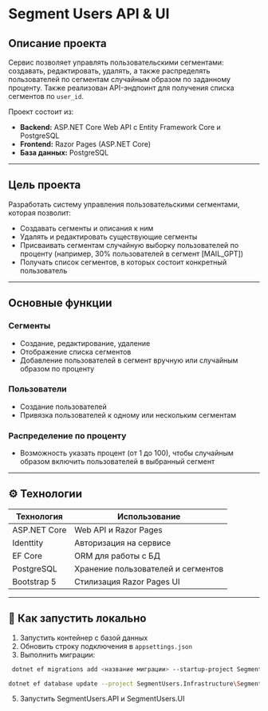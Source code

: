 # Segment Users API & UI

## Описание проекта

Сервис позволяет управлять пользовательскими сегментами: создавать, редактировать, удалять, а также распределять пользователей по сегментам случайным образом по заданному проценту. Также реализован API-эндпоинт для получения списка сегментов по `user_id`.

Проект состоит из:

- **Backend:** ASP.NET Core Web API с Entity Framework Core и PostgreSQL
- **Frontend:** Razor Pages (ASP.NET Core)
- **База данных:** PostgreSQL

---

## Цель проекта

Разработать систему управления пользовательскими сегментами, которая позволит:

- Создавать сегменты и описания к ним
- Удалять и редактировать существующие сегменты
- Присваивать сегментам случайную выборку пользователей по проценту (например, 30% пользователей в сегмент [MAIL_GPT])
- Получать список сегментов, в которых состоит конкретный пользователь

---

## Основные функции

### Сегменты
- Создание, редактирование, удаление
- Отображение списка сегментов
- Добавление пользователей в сегмент вручную или случайным образом по проценту

### Пользователи
- Создание пользователей
- Привязка пользователей к одному или нескольким сегментам

### Распределение по проценту
- Возможность указать процент (от 1 до 100), чтобы случайным образом включить пользователей в выбранный сегмент

---

## ⚙️ Технологии

| Технология     | Использование            |
|----------------|--------------------------|
| ASP.NET Core   | Web API и Razor Pages    |
| Identtity      | Авторизация на сервисе
| EF Core        | ORM для работы с БД      |
| PostgreSQL     | Хранение пользователей и сегментов |
| Bootstrap 5    | Стилизация Razor Pages UI |

---

## 🧪 Как запустить локально

1. Запустить контейнер с базой данных
2. Обновить строку подключения в `appsettings.json`
3. Выполнить миграции:
  ```bash
   dotnet ef migrations add <название миграции> --startup-project SegmentUsers.API\SegmentUsers.API.csproj --project SegmentUsers.Infrastructure\SegmentUsers.Infrastructure.csproj
   ```
   ```bash
   dotnet ef database update --project SegmentUsers.Infrastructure\SegmentUsers.Infrastructure.csproj --startup-project SegmentUsers.API\SegmentUsers.API.csproj       
   ```
5. Запустить SegmentUsers.API и SegmentUsers.UI
